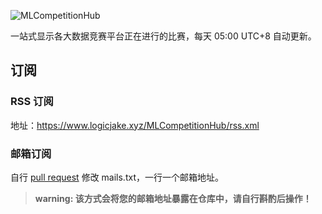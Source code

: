 ![MLCompetitionHub](https://github.com/LogicJake/MLCompetitionHub/workflows/MLCompetitionHub/badge.svg?branch=master) 

 
一站式显示各大数据竞赛平台正在进行的比赛，每天 05:00 UTC+8 自动更新。  

## 订阅

### RSS 订阅
地址：https://www.logicjake.xyz/MLCompetitionHub/rss.xml
### 邮箱订阅
自行 [pull request](https://github.com/LogicJake/MLCompetitionHub/pulls) 修改 mails.txt，一行一个邮箱地址。
> **warning: 该方式会将您的邮箱地址暴露在仓库中，请自行斟酌后操作！**
